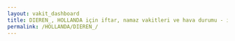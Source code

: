```yaml
---
layout: vakit_dashboard
title: DIEREN_, HOLLANDA için iftar, namaz vakitleri ve hava durumu - ilçe/eyalet seç
permalink: /HOLLANDA/DIEREN_/
---
```


<script type="text/javascript">
  var GLOBAL_COUNTRY = 'HOLLANDA';
  var GLOBAL_CITY = 'DIEREN_';
  var GLOBAL_STATE = '';
  var lat = 72;
  var lon = 21;
</script>
